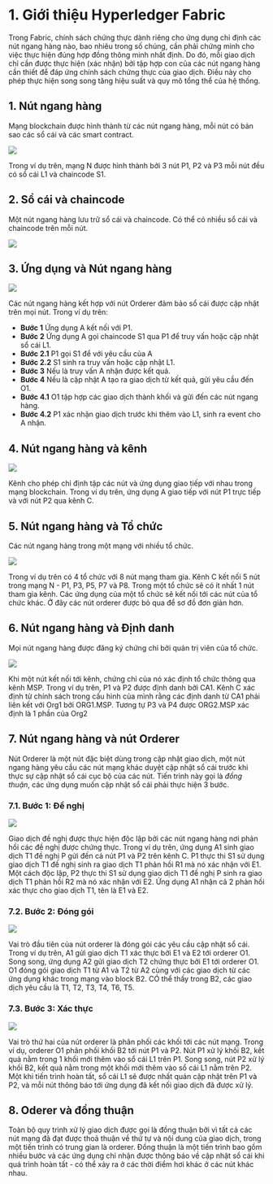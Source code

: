 ﻿
# **1. Giới thiệu Hyperledger Fabric**

Trong Fabric, chính sách chứng thực dành riêng cho ứng dụng chỉ định các nút ngang hàng nào, bao nhiêu trong số chúng, cần phải chứng minh cho việc thực hiện đúng hợp đồng thông minh nhất định. Do đó, mỗi giao dịch chỉ cần được thực hiện (xác nhận) bởi tập hợp con của các nút ngang hàng cần thiết để đáp ứng chính sách chứng thực của giao dịch. Điều này cho phép thực hiện song song tăng hiệu suất và quy mô tổng thể của hệ thống.

## **1. Nút ngang hàng**

Mạng blockchain được hình thành từ các nút ngang hàng, mỗi nút có bản sao các sổ cái và các smart contract. 

![](./images/peers.diagram.1.png)

Trong ví dụ trên, mạng N được hình thành bởi 3 nút P1, P2 và P3 mỗi nút đều có sổ cái L1 và chaincode S1.

## **2. Sổ cái và chaincode**

Một nút ngang hàng lưu trữ sổ cái và chaincode. Có thể có nhiều sổ cái và chaincode trên mỗi nút.

![](./images/peers.diagram.3.png)

## **3. Ứng dụng và Nút ngang hàng**

![](./images/peers.diagram.6.png)

Các nút ngang hàng kết hợp với nút Orderer đảm bảo sổ cái được cập nhật trên mọi nút. Trong ví dụ trên:
* **Bước 1** Ứng dụng A kết nối với P1.
* **Bước 2** Ứng dụng A gọi chaincode S1 qua P1 để truy vấn hoặc cập nhật sổ cái L1. 
* **Bước 2.1** P1 gọi S1 để với yêu cầu của A
* **Bước 2.2** S1 sinh ra truy vấn hoặc cập nhật L1. 
* **Bước 3** Nếu là truy vấn A nhận được kết quả.
* **Bước 4** Nếu là cập nhật A tạo ra giao dịch từ kết quả, gửi yêu cầu đến O1.
* **Bước 4.1** O1 tập hợp các giao dịch thành khối và gửi đến các nút ngang hàng.
* **Bước 4.2** P1 xác nhận giao dịch trước khi thêm vào L1, sinh ra event cho A nhận.

## **4. Nút ngang hàng và kênh**

![](./images/peers.diagram.5.png)

Kênh cho phép chỉ định tập các nút và ứng dụng giao tiếp với nhau trong mạng blockchain. Trong ví dụ trên, ứng dụng A giao tiếp với nút P1 trực tiếp và với nút P2 qua kênh C. 

## **5. Nút ngang hàng và Tổ chức**

Các nút ngang hàng trong một mạng với nhiều tổ chức.

![](./images/peers.diagram.8.png)

Trong ví dụ trên có 4 tổ chức với 8 nút mạng tham gia. Kênh C kết nối 5 nút trong mạng N - P1, P3, P5, P7 và P8. Trong một tổ chức sẽ có ít nhất 1 nút tham gia kênh. Các ứng dụng của một tổ chức sẽ kết nối tới các nút của tổ chức khác. Ở đây các nút orderer được bỏ qua để sơ đồ đơn giản hơn.

## **6. Nút ngang hàng và Định danh**

Mọi nút ngang hàng được đăng ký chứng chỉ bởi quản trị viên của tổ chức.

![](./images/peers.diagram.9.png)

Khi một nút kết nối tới kênh, chứng chỉ của nó xác định tổ chức thông qua kênh MSP. Trong ví dụ trên, P1 và P2 được định danh bởi CA1. Kênh C xác định từ chính sách trong cấu hình của mình rằng các định danh từ CA1 phải liên kết với Org1 bởi ORG1.MSP. Tương tự P3 và P4 được ORG2.MSP xác định là 1 phần của Org2

## **7. Nút ngang hàng và nút Orderer**

Nút Orderer là một nút đặc biệt dùng trong cập nhật giao dịch, một nút ngang hàng yêu cầu các nút mạng khác duyệt cập nhật sổ cái trước khi thực sự cập nhật sổ cái cục bộ của các nút. Tiến trình này gọi là *đồng thuận*, các ứng dụng muốn cập nhật sổ cái phải thực hiện 3 bước.

### **7.1. Bước 1: Đề nghị** 

![](./images/peers.diagram.10.png)

Giao dịch đề nghị được thực hiện độc lập bởi các nút ngang hàng nơi phản hồi các đề nghị được chứng thực. Trong ví dụ trên, ứng dụng A1 sinh giao dịch T1 đề nghị P gửi đến cả nút P1 và P2 trên kênh C. P1 thực thi S1 sử dụng giao dịch T1 đề nghị sinh ra giao dịch T1 phản hồi R1 mà nó xác nhận với E1. Một cách độc lập, P2 thực thi S1 sử dụng giao dịch T1 đề nghị P sinh ra giao dịch T1 phản hồi R2 mà nó xác nhận với E2. Ứng dụng A1 nhận cả 2 phản hồi xác thực cho giao dịch T1, tên là E1 và E2.

### **7.2. Bước 2: Đóng gói**

![](./images/peers.diagram.11.png)

Vai trò đầu tiên của nút orderer là đóng gói các yêu cầu cập nhật sổ cái. Trong ví dụ trên, A1 gửi giao dịch T1 xác thực bởi E1 và E2 tới orderer O1. Song song, ứng dụng A2 gửi giao dịch T2 chứng thực bởi E1 tới orderer O1. O1 đóng gói giao dịch T1 từ A1 và T2 từ A2 cùng với các giao dịch từ các ứng dụng khác trong mạng vào block B2. CÓ thể thấy trong B2, các giao dịch yêu cầu là T1, T2, T3, T4, T6, T5.

### **7.3. Bước 3: Xác thực**

![](./images/peers.diagram.12.png)

Vai trò thứ hai của nút orderer là phân phối các khối tới các nút mạng. Trong ví dụ, orderer O1 phân phối khối B2 tới nút P1 và P2. Nút P1 xử lý khối B2, kết quả nằm trong 1 khối mới thêm vào sổ cái L1 trên P1. Song song, nút P2 xử lý khối B2, kết quả nằm trong một khối mới thêm vào sổ cái L1 nằm trên P2. Một khi tiến trình hoàn tất, sổ cái L1 sẽ được nhất quán cập nhật trên P1 và P2, và mỗi nút thông báo tới ứng dụng đã kết nối giao dịch đã được xử lý.

## **8. Oderer và đồng thuận**

Toàn bộ quy trình xử lý giao dịch được gọi là đồng thuận bởi vì tất cả các nút mạng đã đạt được thoả thuận về thứ tự và nội dung của giao dịch, trong một tiến trình có trung gian là orderer. Đồng thuận là một tiến trình bao gồm nhiều bước và các ứng dụng chỉ nhận được thông báo về cập nhật sổ cái khi quá trình hoàn tất - có thể xảy ra ở các thời điểm hơi khác ở các nút khác nhau. 


